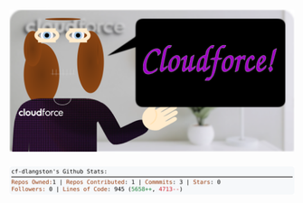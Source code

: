 <!-- 
Version 3.0.1
Built Tue Jun 25 2024 02:21:28 GMT+0000 (Coordinated Universal Time)
-->

<h1 align="center">
  <a href="https://github.com/cf-dlangston/cf-dlangston/tree/master/src" title="Click to View Source">
    <picture width="100%" alt="Dylan">
      <source media="(prefers-color-scheme: dark)" srcset="dylan-dark.svg?version=3.0.1">
      <img src="dylan-light.svg?version=3.0.1" alt="Dylan">
    </picture>
  </a>
</h1>

<div align="center">
  <picture width="100%" alt="Profile Info and Stats">
    <source media="(prefers-color-scheme: dark)" srcset="stats-dark.svg?version=3.0.1">
    <img src="stats-light.svg?version=3.0.1" alt="Profile Info and Stats">
  </picture>
</div>
